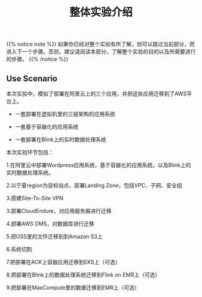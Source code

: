 ﻿---
title: "整体实验介绍"
chapter: false
weight: 10
---

{{% notice note %}}
如果你已经对整个实验有所了解，则可以跳过当前部分，而进入下一个步骤。否则，建议请阅读本部分，了解整个实验的目的以及所需要进行的步骤。
{{% /notice  %}}

## Use Scenario 

本次实验中，模拟了部署在阿里云上的三个应用，并把这些应用迁移到了AWS平台上。

* 一套部署在虚拟机里的三层架构的应用系统

* 一套基于容器化的应用系统

* 一套部署在Blink上的实时数据处理系统


本次实验环节包括：

1.在阿里云中部署Wordpress应用系统，基于容器化的应用系统，以及Blink上的实时数据处理系统。

2.以宁夏region为目标站点，部署Landing Zone，包括VPC、子网、安全组

3.搭建Site-To-Site VPN

3.部署CloudEndure，对应用服务器进行迁移

4.部署AWS DMS，对数据库进行迁移

5.把OSS里的文件迁移到到Amazon S3上

6.系统切割

7.把部署在ACK上容器应用迁移到EKS上（可选）

8.把部署在Blink上的数据处理系统迁移到Flink on EMR上（可选）

9.把部署在MaxCompute里的数据迁移到EMR上（可选）

